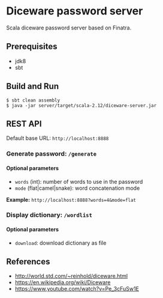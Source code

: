 # Diceware password server

Scala diceware password server based on Finatra.

## Prerequisites

- jdk8
- sbt

## Build and Run

    $ sbt clean assembly
    $ java -jar server/target/scala-2.12/diceware-server.jar

## REST API

Default base URL: `http://localhost:8888`

### Generate password: `/generate` 

#### Optional parameters

- `words` (int): number of words to use in the password
- `mode` (flat|camel|snake): word concatenation mode 

**Example:** `http://localhost:8888?words=4&mode=flat`

### Display dictionary: `/wordlist`

#### Optional parameters

- `download`: download dictionary as file

## References
* http://world.std.com/~reinhold/diceware.html
* https://en.wikipedia.org/wiki/Diceware
* https://www.youtube.com/watch?v=Pe_3cFuSw1E
